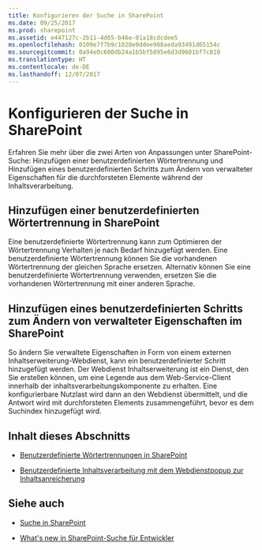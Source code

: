 ```yaml
---
title: Konfigurieren der Suche in SharePoint
ms.date: 09/25/2017
ms.prod: sharepoint
ms.assetid: e447127c-2b11-4d65-b46e-01a18cdcdee5
ms.openlocfilehash: 0109e7f7b9c1028e0ddee988aeda93491d65154c
ms.sourcegitcommit: 0a94e0c600db24a1b5bf5895e6d3d9681bf7c810
ms.translationtype: HT
ms.contentlocale: de-DE
ms.lasthandoff: 12/07/2017
---
```

# <a name="configure-search-in-sharepoint"></a>Konfigurieren der Suche in SharePoint
Erfahren Sie mehr über die zwei Arten von Anpassungen unter SharePoint-Suche: Hinzufügen einer benutzerdefinierten Wörtertrennung und Hinzufügen eines benutzerdefinierten Schritts zum Ändern von verwalteter Eigenschaften für die durchforsteten Elemente während der Inhaltsverarbeitung.
   

## <a name="adding-a-custom-word-breaker-in-sharepoint"></a>Hinzufügen einer benutzerdefinierten Wörtertrennung in SharePoint
<a name="SP15configsearch_word"> </a>

Eine benutzerdefinierte Wörtertrennung kann zum Optimieren der Wörtertrennung Verhalten je nach Bedarf hinzugefügt werden. Eine benutzerdefinierte Wörtertrennung können Sie die vorhandenen Wörtertrennung der gleichen Sprache ersetzen. Alternativ können Sie eine benutzerdefinierte Wörtertrennung verwenden, ersetzen Sie die vorhandenen Wörtertrennung mit einer anderen Sprache.
  
    
    

## <a name="adding-a-custom-step-to-modify-managed-properties-in-sharepoint"></a>Hinzufügen eines benutzerdefinierten Schritts zum Ändern von verwalteter Eigenschaften im SharePoint
<a name="SP15ConfigSearch_customstep"> </a>

So ändern Sie verwaltete Eigenschaften in Form von einem externen Inhaltserweiterung-Webdienst, kann ein benutzerdefinierter Schritt hinzugefügt werden. Der Webdienst Inhaltserweiterung ist ein Dienst, den Sie erstellen können, um eine Legende aus dem Web-Service-Client innerhalb der inhaltsverarbeitungskomponente zu erhalten. Eine konfigurierbare Nutzlast wird dann an den Webdienst übermittelt, und die Antwort wird mit durchforsteten Elements zusammengeführt, bevor es dem Suchindex hinzugefügt wird.
  
    
    

## <a name="in-this-section"></a>Inhalt dieses Abschnitts
<a name="SP15ConfigSearch_customstep"> </a>


-  [Benutzerdefinierte Wörtertrennungen in SharePoint](custom-word-breakers-in-sharepoint-server.md)
    
  
-  [Benutzerdefinierte Inhaltsverarbeitung mit dem Webdienstpopup zur Inhaltsanreicherung](custom-content-processing-with-the-content-enrichment-web-service-callout.md)
    
  

## <a name="see-also"></a>Siehe auch
<a name="SP15configsearch_addlresources"> </a>


-  [Suche in SharePoint](search-in-sharepoint.md)
    
  
-  [What's new in SharePoint-Suche für Entwickler](what-s-new-in-sharepoint-search-for-developers.md)
    
  

